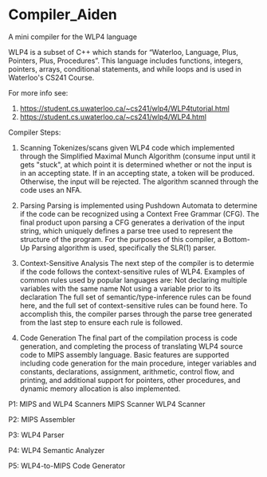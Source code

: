 # Compiler_Aiden
A mini compiler for the WLP4 language

WLP4 is a subset of C++ which stands for “Waterloo, Language, Plus, Pointers, Plus, Procedures”.
This language includes functions, integers, pointers, arrays, conditional statements, and while loops and is used in Waterloo's CS241 Course.

For more info see:
1. https://student.cs.uwaterloo.ca/~cs241/wlp4/WLP4tutorial.html
2. https://student.cs.uwaterloo.ca/~cs241/wlp4/WLP4.html

Compiler Steps:
1) Scanning
Tokenizes/scans given WLP4 code which implemented through the Simplified Maximal Munch Algorithm (consume input until it gets "stuck", at which point it is determined whether or not the input is in an accepting state. If in an accepting state, a token will be produced. Otherwise, the input will be rejected. The algorithm scanned through the code uses an NFA.

2) Parsing
Parsing is implemented using Pushdown Automata to determine if the code can be recognized using a Context Free Grammar (CFG). The final product upon parsing a CFG generates a derivation of the input string, which uniquely defines a parse tree used to represent the structure of the program. For the purposes of this compiler, a Bottom-Up Parsing algorithm is used, specifically the SLR(1) parser.

3) Context-Sensitive Analysis
The next step of the compiler is to determie if the code follows the context-sensitive rules of WLP4. Examples of common rules used by popular languages are:
Not declaring multiple variables with the same name
Not using a variable prior to its declaration
The full set of semantic/type-inference rules can be found here, and the full set of context-sensitive rules can be found here. To accomplish this, the compiler parses through the parse tree generated from the last step to ensure each rule is followed.

4) Code Generation
The final part of the compilation process is code generation, and completing the process of translating WLP4 source code to MIPS assembly language. Basic features are supported including code generation for the main procedure, integer variables and constants, declarations, assignment, arithmetic, control flow, and printing, and additional support for pointers, other procedures, and dynamic memory allocation is also implemented.


P1: MIPS and WLP4 Scanners
MIPS Scanner 
WLP4 Scanner

P2: MIPS Assembler

P3: WLP4 Parser

P4: WLP4 Semantic Analyzer

P5: WLP4-to-MIPS Code Generator
